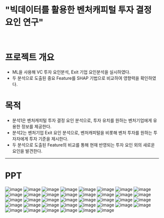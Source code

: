 # **"빅데이터를 활용한 벤처캐피털 투자 결정요인 연구"**
<br>



# **프로젝트 개요**
- ML을 사용해 VC 투자 요인분석, Exit 기업 요인분석을 실시하였다.
- 두 분석으로 도출된 중요 Feature를 SHAP 기법으로 비교하여 영향력을 확인하였다.



# **목적**
- 분석1은 벤처캐피털 투자 결정 요인 분석으로, 투자 유치를 원하는 벤처기업에게 유용한 정보를 제공한다.
- 분석2는 벤처기업 Exit 요인 분석으로, 벤처캐피털을 비롯해 벤처 투자를 원하는 투자자에게 투자 기준을 제시한다.
- 두 분석으로 도출된 Feature의 비교를 통해 현재 반영되는 투자 요인 외의 새로운 요인을 발견한다.



---
# **PPT**
![image](https://github.com/shoni0325/Project_1/assets/129731878/7bbce879-fc9d-4e6b-9c22-649dbbd1c8c2)
![image](https://github.com/shoni0325/Project_1/assets/129731878/7b9ffab0-725f-44b4-988c-6827bb01ef9b)
![image](https://github.com/shoni0325/Project_1/assets/129731878/c9c01cd0-7fc0-4365-a8fb-3683155954bf)
![image](https://github.com/shoni0325/Project_1/assets/129731878/dffab1cf-4b98-4a8e-af06-63df1f49b35e)
![image](https://github.com/shoni0325/Project_1/assets/129731878/40b3e750-d0d1-46cf-aa53-3ccaa510e7b4)
![image](https://github.com/shoni0325/Project_1/assets/129731878/079d683a-1ca6-4cdd-83bf-9e3b1fa5e4fc)
![image](https://github.com/shoni0325/Project_1/assets/129731878/be99eb8a-b491-480e-ab68-9c788c16862b)
![image](https://github.com/shoni0325/Project_1/assets/129731878/80b85a4f-bad4-4a06-ba60-52b4a647af25)
![image](https://github.com/shoni0325/Project_1/assets/129731878/016f0a0c-c16e-4f50-9bda-02b8760a4ae5)
![image](https://github.com/shoni0325/Project_1/assets/129731878/d624fa79-0b30-4afb-98eb-3f1f4fa8bf4b)
![image](https://github.com/shoni0325/Project_1/assets/129731878/51f18001-88e9-4c66-864b-f27623d7be3f)
![image](https://github.com/shoni0325/Project_1/assets/129731878/ab72de43-0dfa-4af6-a3e3-57d3c3d6fdff)
![image](https://github.com/shoni0325/Project_1/assets/129731878/f37e5328-69a0-44b7-9a75-ccedddf094c3)
![image](https://github.com/shoni0325/Project_1/assets/129731878/12c15e05-169e-423c-962d-147fc72b1cd2)
![image](https://github.com/shoni0325/Project_1/assets/129731878/365fa930-0ec6-4bf0-a896-c28c6307381a)
![image](https://github.com/shoni0325/Project_1/assets/129731878/9beba5a7-f07c-4947-afdc-9e7650a7d706)
![image](https://github.com/shoni0325/Project_1/assets/129731878/c182fca5-c662-4f53-ab4e-f839bc8cc06a)
![image](https://github.com/shoni0325/Project_1/assets/129731878/3b276b96-d968-445e-8844-f2b24d3f5ac6)
![image](https://github.com/shoni0325/Project_1/assets/129731878/9c27ed5d-e101-4153-880d-a17e11b95c0b)
![image](https://github.com/shoni0325/Project_1/assets/129731878/043f302c-c5ce-4c85-850f-b419628d55ea)
![image](https://github.com/shoni0325/Project_1/assets/129731878/574eb1e8-8bb4-4328-bacb-9610066d63bf)
![image](https://github.com/shoni0325/Project_1/assets/129731878/2455f22f-b43a-4c93-803d-e40bb65b35ef)
![image](https://github.com/shoni0325/Project_1/assets/129731878/0d1e1979-9511-471a-ac15-c16fc804c3b1)
![image](https://github.com/shoni0325/Project_1/assets/129731878/708c92e8-0349-4eb5-915e-619c61e5496f)
![image](https://github.com/shoni0325/Project_1/assets/129731878/29188125-da94-49f3-a0d7-b4b5849e349c)
![image](https://github.com/shoni0325/Project_1/assets/129731878/600f3d25-57ad-431c-b462-14d31857283e)
![image](https://github.com/shoni0325/Project_1/assets/129731878/1395db80-2606-4ab9-8d1e-9abddf955aa1)
![image](https://github.com/shoni0325/Project_1/assets/129731878/88584b05-36e1-4c60-8a76-328fcaa1bd5e)
![image](https://github.com/shoni0325/Project_1/assets/129731878/284ce321-e1fb-45bf-b1d2-3b95baa222fc)
![image](https://github.com/shoni0325/Project_1/assets/129731878/39288591-2387-4175-b013-f5fe9a8716ef)
![image](https://github.com/shoni0325/Project_1/assets/129731878/5593c783-1c70-404d-b7b1-76631fddb880)
![image](https://github.com/shoni0325/Project_1/assets/129731878/648e0a3d-e8a7-48ef-8dd7-377685781368)
![image](https://github.com/shoni0325/Project_1/assets/129731878/de88360f-c1aa-476d-8bce-c876c34e0cf0)
![image](https://github.com/shoni0325/Project_1/assets/129731878/2e25cb96-47fd-45fd-931f-a5b6c5c02ec3)
![image](https://github.com/shoni0325/Project_1/assets/129731878/5a46f20d-2813-4dbb-9d6a-02c1a7998f5a)
![image](https://github.com/shoni0325/Project_1/assets/129731878/f8a4d2cf-c701-4cd5-93de-a0b9dd14bda1)
![image](https://github.com/shoni0325/Project_1/assets/129731878/9ee529c7-a0b5-4210-9b11-ef5c00e465c9)
![image](https://github.com/shoni0325/Project_1/assets/129731878/01256f92-35f9-431c-9b0f-811843757719)

